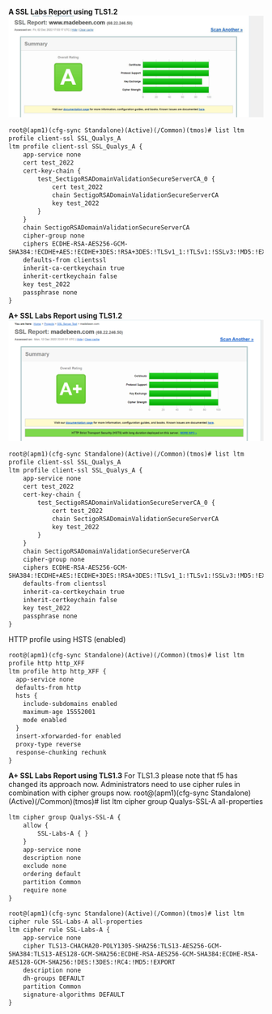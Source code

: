 **A SSL Labs Report using TLS1.2**
![](./images/A-SSL-Labs.PNG)
```
root@(apm1)(cfg-sync Standalone)(Active)(/Common)(tmos)# list ltm profile client-ssl SSL_Qualys_A
ltm profile client-ssl SSL_Qualys_A {
    app-service none
    cert test_2022
    cert-key-chain {
        test_SectigoRSADomainValidationSecureServerCA_0 {
            cert test_2022
            chain SectigoRSADomainValidationSecureServerCA
            key test_2022
        }
    }
    chain SectigoRSADomainValidationSecureServerCA
    cipher-group none
    ciphers ECDHE-RSA-AES256-GCM-SHA384:!ECDHE+AES:!ECDHE+3DES:!RSA+3DES:!TLSv1_1:!TLSv1:!SSLv3:!MD5:!EXPORT:!RC4
    defaults-from clientssl
    inherit-ca-certkeychain true
    inherit-certkeychain false
    key test_2022
    passphrase none
}
```

**A+ SSL Labs Report using TLS1.2**
![](./images/A+SSL-Labs.PNG)
```
root@(apm1)(cfg-sync Standalone)(Active)(/Common)(tmos)# list ltm profile client-ssl SSL_Qualys_A
ltm profile client-ssl SSL_Qualys_A {
    app-service none
    cert test_2022
    cert-key-chain {
        test_SectigoRSADomainValidationSecureServerCA_0 {
            cert test_2022
            chain SectigoRSADomainValidationSecureServerCA
            key test_2022
        }
    }
    chain SectigoRSADomainValidationSecureServerCA
    cipher-group none
    ciphers ECDHE-RSA-AES256-GCM-SHA384:!ECDHE+AES:!ECDHE+3DES:!RSA+3DES:!TLSv1_1:!TLSv1:!SSLv3:!MD5:!EXPORT:!RC4
    defaults-from clientssl
    inherit-ca-certkeychain true
    inherit-certkeychain false
    key test_2022
    passphrase none
}
```
HTTP profile using HSTS (enabled)
```
root@(apm1)(cfg-sync Standalone)(Active)(/Common)(tmos)# list ltm profile http http_XFF
ltm profile http http_XFF {
  app-service none
  defaults-from http
  hsts {
    include-subdomains enabled
    maximum-age 15552001
    mode enabled
  }
  insert-xforwarded-for enabled
  proxy-type reverse
  response-chunking rechunk
}
```

**A+ SSL Labs Report using TLS1.3**
For TLS1.3 please note that f5 has changed its approach now. Administrators need to use cipher rules in combination with cipher groups now. 
root@(apm1)(cfg-sync Standalone)(Active)(/Common)(tmos)# list ltm cipher group Qualys-SSL-A all-properties
```
ltm cipher group Qualys-SSL-A {
    allow {
        SSL-Labs-A { }
    }
    app-service none
    description none
    exclude none
    ordering default
    partition Common
    require none
}
```
```
root@(apm1)(cfg-sync Standalone)(Active)(/Common)(tmos)# list ltm cipher rule SSL-Labs-A all-properties
ltm cipher rule SSL-Labs-A {
    app-service none
    cipher TLS13-CHACHA20-POLY1305-SHA256:TLS13-AES256-GCM-SHA384:TLS13-AES128-GCM-SHA256:ECDHE-RSA-AES256-GCM-SHA384:ECDHE-RSA-AES128-GCM-SHA256:!DES:!3DES:!RC4:!MD5:!EXPORT
    description none
    dh-groups DEFAULT
    partition Common
    signature-algorithms DEFAULT
}
```
